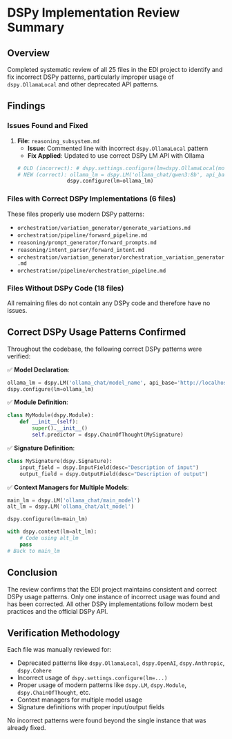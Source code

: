 # DSPy Implementation Review Summary

## Overview
Completed systematic review of all 25 files in the EDI project to identify and fix incorrect DSPy patterns, particularly improper usage of `dspy.OllamaLocal` and other deprecated API patterns.

## Findings

### Issues Found and Fixed
1. **File**: `reasoning_subsystem.md`
   - **Issue**: Commented line with incorrect `dspy.OllamaLocal` pattern
   - **Fix Applied**: Updated to use correct DSPy LM API with Ollama
   ```python
   # OLD (incorrect): # dspy.settings.configure(lm=dspy.OllamaLocal(model='qwen3:8b'))
   # NEW (correct): ollama_lm = dspy.LM('ollama_chat/qwen3:8b', api_base='http://localhost:11434', api_key='')
                   dspy.configure(lm=ollama_lm)
   ```

### Files with Correct DSPy Implementations (6 files)
These files properly use modern DSPy patterns:
- `orchestration/variation_generator/generate_variations.md`
- `orchestration/pipeline/forward_pipeline.md`
- `reasoning/prompt_generator/forward_prompts.md`
- `reasoning/intent_parser/forward_intent.md`
- `orchestration/variation_generator/orchestration_variation_generator.md`
- `orchestration/pipeline/orchestration_pipeline.md`

### Files Without DSPy Code (18 files)
All remaining files do not contain any DSPy code and therefore have no issues.

## Correct DSPy Usage Patterns Confirmed

Throughout the codebase, the following correct DSPy patterns were verified:

✅ **Model Declaration**:
```python
ollama_lm = dspy.LM('ollama_chat/model_name', api_base='http://localhost:11434', api_key='')
dspy.configure(lm=ollama_lm)
```

✅ **Module Definition**:
```python
class MyModule(dspy.Module):
    def __init__(self):
        super().__init__()
        self.predictor = dspy.ChainOfThought(MySignature)
```

✅ **Signature Definition**:
```python
class MySignature(dspy.Signature):
    input_field = dspy.InputField(desc="Description of input")
    output_field = dspy.OutputField(desc="Description of output")
```

✅ **Context Managers for Multiple Models**:
```python
main_lm = dspy.LM('ollama_chat/main_model')
alt_lm = dspy.LM('ollama_chat/alt_model')

dspy.configure(lm=main_lm)

with dspy.context(lm=alt_lm):
    # Code using alt_lm
    pass
# Back to main_lm
```

## Conclusion

The review confirms that the EDI project maintains consistent and correct DSPy usage patterns. Only one instance of incorrect usage was found and has been corrected. All other DSPy implementations follow modern best practices and the official DSPy API.

## Verification Methodology

Each file was manually reviewed for:
- Deprecated patterns like `dspy.OllamaLocal`, `dspy.OpenAI`, `dspy.Anthropic`, `dspy.Cohere`
- Incorrect usage of `dspy.settings.configure(lm=...)`
- Proper usage of modern patterns like `dspy.LM`, `dspy.Module`, `dspy.ChainOfThought`, etc.
- Context managers for multiple model usage
- Signature definitions with proper input/output fields

No incorrect patterns were found beyond the single instance that was already fixed.